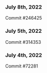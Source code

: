 ### July 8th, 2022

Commit #246425

### July 5th, 2022

Commit #314353


### July 4th, 2022

Commit #72281
